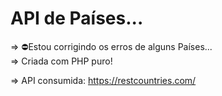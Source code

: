 # API de Países...
⇒ ⛔️Estou corrigindo os erros de alguns Países... <br>
⇒ Criada com PHP puro!<br>

⇒ API consumida: https://restcountries.com/